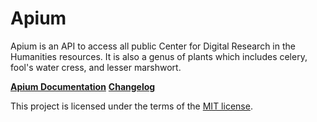 # Apium

Apium is an API to access all public Center for Digital Research in the Humanities resources. It is also a genus of plants which includes celery, fool's water cress, and lesser marshwort.

**[Apium Documentation](docs/README.md)**
**[Changelog](CHANGELOG.md)**

This project is licensed under the terms of the [MIT license](LICENSE.md).
